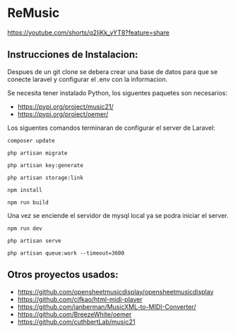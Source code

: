 # ReMusic

https://youtube.com/shorts/q2IjKk_yYT8?feature=share

## Instrucciones de Instalacion:

Despues de un git clone se debera crear una base de datos para que se conecte laravel y configurar el .env con la informacion. 

Se necesita tener instalado Python, los siguentes paquetes son necesarios:
- https://pypi.org/project/music21/
- https://pypi.org/project/oemer/

Los siguentes comandos terminaran de configurar el server de Laravel:
```
composer update
```
```
php artisan migrate
```
```
php artisan key:generate
```
```
php artisan storage:link
```
```
npm install
```
```
npm run build
```

Una vez se enciende el servidor de mysql local ya se podra iniciar el server.

```
npm run dev
```
```
php artisan serve
```
```
php artisan queue:work --timeout=3600
```

## Otros proyectos usados:
- https://github.com/opensheetmusicdisplay/opensheetmusicdisplay
- https://github.com/cifkao/html-midi-player
- https://github.com/ianberman/MusicXML-to-MIDI-Converter/
- https://github.com/BreezeWhite/oemer
- https://github.com/cuthbertLab/music21
